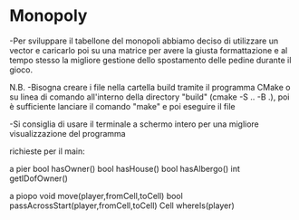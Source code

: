 # Monopoly
-Per sviluppare il tabellone del monopoli abbiamo deciso di utilizzare un vector e caricarlo poi su una matrice per avere la giusta formattazione e al tempo stesso la migliore gestione dello spostamento delle pedine durante il gioco.

N.B.
-Bisogna creare i file nella cartella build tramite il programma CMake o su linea di comando all'interno della directory "build" (cmake -S .. -B .), poi è sufficiente lanciare il comando "make" e poi eseguire il file

-Si consiglia di usare il terminale a schermo intero per una migliore visualizzazione del programma


richieste per il main:

a pier
bool hasOwner()
bool hasHouse()
bool hasAlbergo()
int getIDofOwner()

a piopo
void move(player,fromCell,toCell)
bool passAcrossStart(player,fromCell,toCell)
Cell whereIs(player)